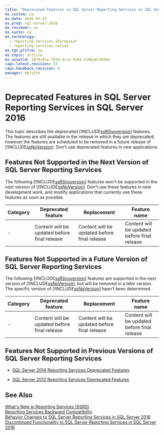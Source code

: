 ```yaml
---
title: "Deprecated Features in SQL Server Reporting Services in SQL Server 2016"
ms.custom: na
ms.date: 2016-05-25
ms.prod: sql-server-2016
ms.reviewer: na
ms.suite: na
ms.technology: 
  - reporting-services-sharepoint
  - reporting-services-native
ms.tgt_pltfrm: na
ms.topic: article
ms.assetid: 3876c01e-f81d-4cce-9104-5106a8c369e6
caps.latest.revision: 53
caps.handback.revision: 0
manager: mblythe
---
```

# Deprecated Features in SQL Server Reporting Services in SQL Server 2016
This topic describes the deprecated [!INCLUDE[ssRSnoversion](../../Topics/TopicNameContainA/tokens/ssRSnoversion_md.md)] features. The features are still available in the release in which they are deprecated; however the features are scheduled to be removed in a future release of [!INCLUDE[ssNoVersion](../../Topics/TopicNameContainA/tokens/ssNoVersion_md.md)]. Don't use deprecated features in new applications.  
  
## Features Not Supported in the Next Version of SQL Server Reporting Services  
 The following [!INCLUDE[ssRSnoversion](../../Topics/TopicNameContainA/tokens/ssRSnoversion_md.md)] features won't be supported in the next version of [!INCLUDE[ssNoVersion](../../Topics/TopicNameContainA/tokens/ssNoVersion_md.md)]. Don't use these features in new development work, and modify applications that currently use these features as soon as possible.  
  
|Category|Deprecated feature|Replacement|Feature name|  
|--------------|------------------------|-----------------|------------------|  
|-|Content will be updated before final release|Content will be updated before final release|Content will be updated before final release|  
  
## Features Not Supported in a Future Version of SQL Server Reporting Services  
 The following [!INCLUDE[ssRSnoversion](../../Topics/TopicNameContainA/tokens/ssRSnoversion_md.md)] features are supported in the next version of [!INCLUDE[ssNoVersion](../../Topics/TopicNameContainA/tokens/ssNoVersion_md.md)], but will be removed in a later version. The specific version of [!INCLUDE[ssNoVersion](../../Topics/TopicNameContainA/tokens/ssNoVersion_md.md)] hasn't been determined.  
  
|Category|Deprecated feature|Replacement|Feature name|  
|--------------|------------------------|-----------------|------------------|  
|-|Content will be updated before final release|Content will be updated before final release|Content will be updated before final release|  
  
## Features Not Supported in Previous Versions of SQL Server Reporting Services  
  
-   [SQL Server 2014 Reporting Services Deprecated Features](https://msdn.microsoft.com/library/ms143509\(v=sql.120\).aspx)  
  
-   [SQL Server 2012 Reporting Services Deprecated Features](https://msdn.microsoft.com/library/ms143509\(v=sql.110\).aspx)  
  
## See Also  
 [What's New in Reporting Services (SSRS)](../../Topics/TopicNameNotContainA/What-s-New-in-Reporting-Services--SSRS-.md)   
 [Reporting Services Backward Compatibility](../../Topics/TopicNameNotContainA/Reporting-Services-Backward-Compatibility.md)   
 [Behavior Changes to SQL Server Reporting Services  in SQL Server 2016](../../Topics/TopicNameNotContainA/Behavior-Changes-to-SQL-Server-Reporting-Services--in-SQL-Server-2016.md)   
 [Discontinued Functionality to SQL Server Reporting Services in SQL Server 2016](../../Topics/TopicNameNotContainA/Discontinued-Functionality-to-SQL-Server-Reporting-Services-in-SQL-Server-2016.md)